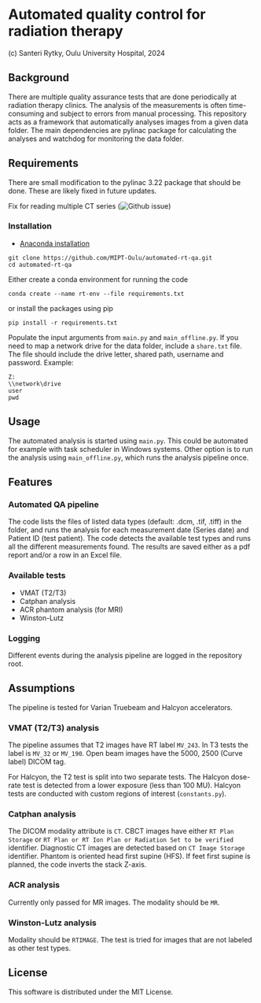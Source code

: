 # Automated quality control for radiation therapy 

(c) Santeri Rytky, Oulu University Hospital, 2024

## Background
There are multiple quality assurance tests 
that are done periodically at radiation therapy clinics. 
The analysis of the measurements is often time-consuming and subject to errors from manual processing.
This repository acts as a framework that automatically analyses images from a given data folder.
The main dependencies are pylinac package for calculating the analyses 
and watchdog for monitoring the data folder.

## Requirements
There are small modification to the pylinac 3.22 package that should be done.
These are likely fixed in future updates.

Fix for reading multiple CT series (![Github issue](https://github.com/jrkerns/pylinac/issues/494))

### Installation
- [Anaconda installation](https://docs.anaconda.com/anaconda/install/) 
```
git clone https://github.com/MIPT-Oulu/automated-rt-qa.git
cd automated-rt-qa
```
Either create a conda environment for running the code
```
conda create --name rt-env --file requirements.txt
```
or install the packages using pip
```
pip install -r requirements.txt
```

Populate the input arguments from `main.py` and `main_offline.py`. 
If you need to map a network drive for the data folder, include a `share.txt` file.
The file should include the drive letter, shared path, username and password. Example:
```
Z:
\\network\drive
user
pwd
```

## Usage
The automated analysis is started using `main.py`.
This could be automated for example with task scheduler in Windows systems.
Other option is to run the analysis using `main_offline.py`, which runs the analysis pipeline once.

## Features

### Automated QA pipeline
The code lists the files of listed data types (default: .dcm, .tif, .tiff) in the folder, and 
runs the analysis for each measurement date (Series date) and Patient ID (test patient).
The code detects the available test types and runs all the different measurements found.
The results are saved either as a pdf report and/or a row in an Excel file.

### Available tests
- VMAT (T2/T3)
- Catphan analysis
- ACR phantom analysis (for MRI)
- Winston-Lutz

### Logging
Different events during the analysis pipeline are logged in the repository root.

## Assumptions
The pipeline is tested for Varian Truebeam and Halcyon accelerators.

### VMAT (T2/T3) analysis
The pipeline assumes that T2 images have RT label `MV_243`. 
In T3 tests the label is `MV_32` or `MV_190`.
Open beam images have the 5000, 2500 (Curve label) DICOM tag.

For Halcyon, the T2 test is split into two separate tests. 
The Halcyon dose-rate test is detected from a lower exposure (less than 100 MU).
Halcyon tests are conducted with custom regions of interest (`constants.py`).

### Catphan analysis
The DICOM modality attribute is `CT`.
CBCT images have either `RT Plan Storage` or `RT Plan or RT Ion Plan or Radiation Set to be verified` identifier.
Diagnostic CT images are detected based on `CT Image Storage` identifier.
Phantom is oriented head first supine (HFS). If feet first supine is planned, the code inverts the stack Z-axis.

### ACR analysis
Currently only passed for MR images. The modality should be `MR`.

### Winston-Lutz analysis
Modality should be `RTIMAGE`. The test is tried for images that are not labeled as other test types.

## License
This software is distributed under the MIT License.